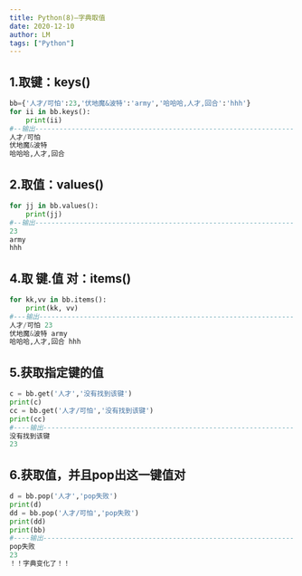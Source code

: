 ```yaml
---
title: Python(8)—字典取值
date: 2020-12-10
author: LM
tags: ["Python"]
---
```


## 1.取键：keys()

```python
bb={'人才/可怕':23,'伏地魔&波特':'army','哈哈哈,人才,回合':'hhh'}
for ii in bb.keys():
    print(ii)
#--输出-------------------------------------------------------------------------
人才/可怕
伏地魔&波特
哈哈哈,人才,回合
```

## 2.取值：values()

```python
for jj in bb.values():
    print(jj)
#--输出-------------------------------------------------------------------------
23
army
hhh
```

## 4.取 键.值 对：items()

```python
for kk,vv in bb.items():
    print(kk, vv)
#---输出------------------------------------------------------------------------
人才/可怕 23
伏地魔&波特 army
哈哈哈,人才,回合 hhh
```

## 5.获取指定键的值

```python
c = bb.get('人才','没有找到该键')
print(c)
cc = bb.get('人才/可怕','没有找到该键')
print(cc)
#----输出------------------------------------------------------------------------
没有找到该键
23
```

## 6.获取值，并且pop出这一键值对

```python
d = bb.pop('人才','pop失败')  
print(d)
dd = bb.pop('人才/可怕','pop失败')  
print(dd)
print(bb) 
#----输出-----------------------------------------------------------------------
pop失败
23
！！字典变化了！！
```
